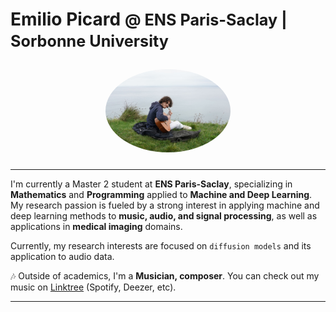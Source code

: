 # Emilio Picard <span style="font-size: 0.9em;">@ ENS Paris-Saclay | Sorbonne University
<div align="center">
  <img src="./profile_picture.jpeg" alt="Emilio Picard" width="200" style="border-radius: 100%; margin: 10px;">
</div>

---

I'm currently a Master 2 student at **ENS Paris-Saclay**, specializing in **Mathematics** and **Programming** applied to **Machine and Deep Learning**. My research passion is fueled by a strong interest in applying machine and deep learning methods to **music, audio, and signal processing**, as well as applications in **medical imaging** domains.

Currently, my research interests are focused on `diffusion models` and its application to audio data.

🎶 Outside of academics, I'm a **Musician, composer**. You can check out my music on [Linktree](https://linktr.ee/soleer) (Spotify, Deezer, etc).

---
